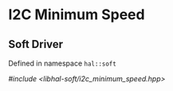 # I2C Minimum Speed

## Soft Driver

Defined in namespace `hal::soft`

*#include <libhal-soft/i2c_minimum_speed.hpp>*

```{doxygenclass} hal::soft::minimum_speed_i2c 
```